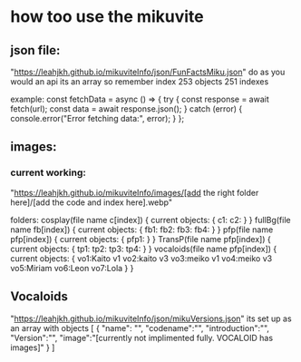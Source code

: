 # how too use the mikuvite
## json file:
"https://leahjkh.github.io/mikuviteInfo/json/FunFactsMiku.json"
do as you would an api
its an array so remember index
253 objects 
251 indexes

example:
const fetchData = async () => {
            try {
                const response = await fetch(url);
                const data = await response.json();
            } catch (error) {
                console.error("Error fetching data:", error);
            }
        };

## images:
### current working:
"https://leahjkh.github.io/mikuviteInfo/images/[add the right folder here]/[add the code and index here].webp"

folders:
cosplay(file name c[index])  {
    current objects: {
        c1: 
        c2: 
    }
}
fullBg(file name fb[index]) {
    current objects: {
        fb1:
        fb2:
        fb3:
        fb4:
    }
}
pfp(file name pfp[index]) {
    current objects: {
        pfp1:
    }
}
TransP(file name pfp[index]) {
    current objects: {
        tp1:
        tp2:
        tp3:
        tp4:
    }
}
vocaloids(file name pfp[index]) {
    current objects: {
        vo1:Kaito v1
        vo2:kaito v3
        vo3:meiko v1
        vo4:meiko v3
        vo5:Miriam
        vo6:Leon
        vo7:Lola
    }
}

## Vocaloids
"https://leahjkh.github.io/mikuviteInfo/json/mikuVersions.json"
its set up as an array with objects
[
    {
        "name": "",
        "codename":"",
        "introduction":"",
        "Version":"",
        "image":"[currently not implimented fully. VOCALOID has images]"
    }
]